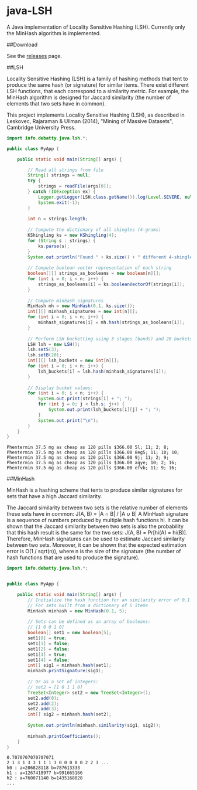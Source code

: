 # java-LSH

A Java implementation of Locality Sensitive Hashing (LSH). Currently only the MinHash algorithm is implemented.

##Download

See the [releases](https://github.com/tdebatty/java-LSH/releases) page.

##LSH

Locality Sensitive Hashing (LSH) is a family of hashing methods that tent to produce the same hash (or signature) for similar items. There exist different LSH functions, that each correspond to a similarity metric. For example, the MinHash algorithm is designed for Jaccard similarity (the number of elements that two sets have in common).

This project implements Locality Sensitive Hashing (LSH), as described in Leskovec, Rajaraman & Ullman (2014), "Mining of Massive Datasets", Cambridge University Press.

```java
import info.debatty.java.lsh.*;

public class MyApp {

    public static void main(String[] args) {

        // Read all strings from file
        String[] strings = null;
        try {
            strings = readFile(args[0]);
        } catch (IOException ex) {
            Logger.getLogger(LSH.class.getName()).log(Level.SEVERE, null, ex);
            System.exit(-1);
        }
        
        int n = strings.length;
        
        // Compute the dictionary of all shingles (4-grams)
        KShingling ks = new KShingling(4);
        for (String s : strings) {
            ks.parse(s);
        }
        System.out.println("Found " + ks.size() + " different 4-shingles...\n");
        
        // Compute boolean vector representation of each string
        boolean[][] strings_as_booleans = new boolean[n][];
        for (int i = 0; i < n; i++) {
            strings_as_booleans[i] = ks.booleanVectorOf(strings[i]);
        }
        
        // Compute minhash signatures
        MinHash mh = new MinHash(0.1, ks.size());
        int[][] minhash_signatures = new int[n][];
        for (int i = 0; i < n; i++) {
            minhash_signatures[i] = mh.hash(strings_as_booleans[i]);
        }
        
        // Perform LSH bucketting using 3 stages (bands) and 20 buckets per band
        LSH lsh = new LSH();
        lsh.setS(3);
        lsh.setB(20);
        int[][] lsh_buckets = new int[n][];
        for (int i = 0; i < n; i++) {
            lsh_buckets[i] = lsh.hash(minhash_signatures[i]);
        }
        
        // Display bucket values:
        for (int i = 0; i < n; i++) {
            System.out.print(strings[i] + "; ");
            for (int j = 0; j < lsh.s; j++) {
                System.out.print(lsh_buckets[i][j] + "; ");
            }
            System.out.print("\n");
        }
    }
}
```

```
Phentermin 37.5 mg as cheap as 120 pills $366.00 5l; 11; 2; 8; 
Phentermin 37.5 mg as cheap as 120 pills $366.00 8eg5; 11; 10; 10; 
Phentermin 37.5 mg as cheap as 120 pills $366.00 9j; 11; 2; 9; 
Phentermin 37.5 mg as cheap as 120 pills $366.00 aqye; 10; 2; 16; 
Phentermin 37.5 mg as cheap as 120 pills $366.00 efvb; 11; 9; 16; 
```

##MinHash

MinHash is a hashing scheme that tents to produce similar signatures for sets that have a high Jaccard similarity.

The Jaccard similarity between two sets is the relative number of elements these sets have in common: J(A, B) = |A ∩ B| / |A ∪ B| A MinHash signature is a sequence of numbers produced by multiple hash functions hi. It can be shown that the Jaccard similarity between two sets is also the probability that this hash result is the same for the two sets: J(A, B) = Pr[hi(A) = hi(B)]. Therefore, MinHash signatures can be used to estimate Jaccard similarity between two sets. Moreover, it can be shown that the expected estimation error is O(1 / sqrt(n)), where n is the size of the signature (the number of hash functions that are used to produce the signature).


```java
import info.debatty.java.lsh.*;


public class MyApp {

    public static void main(String[] args) {
        // Initialize the hash function for an similarity error of 0.1
        // For sets built from a dictionary of 5 items
        MinHash minhash = new MinHash(0.1, 5);
        
        // Sets can be defined as an array of booleans:
        // [1 0 0 1 0]
        boolean[] set1 = new boolean[5];
        set1[0] = true;
        set1[1] = false;
        set1[2] = false;
        set1[3] = true;
        set1[4] = false;
        int[] sig1 = minhash.hash(set1);
        minhash.printSignature(sig1);
        
        // Or as a set of integers:
        // set2 = [1 0 1 1 0]
        TreeSet<Integer> set2 = new TreeSet<Integer>();
        set2.add(0);
        set2.add(2);
        set2.add(3);
        int[] sig2 = minhash.hash(set2);
        
        System.out.println(minhash.similarity(sig1, sig2));
        
        minhash.printCoefficients();
    }
}
```

```
0.7070707070707071
2 1 3 1 3 3 1 1 1 3 0 0 0 0 0 2 2 3 ...
h0 : a=206828118 b=787613333
h1 : a=1267418977 b=991665166
h2 : a=760071140 b=1435168028
...
```